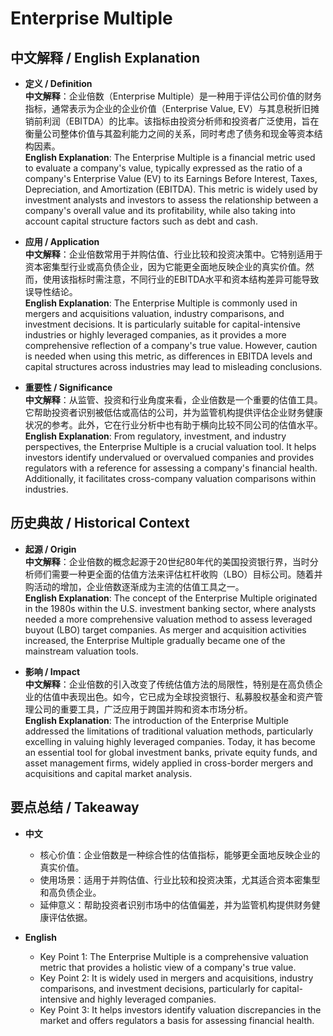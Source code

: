 # Enterprise Multiple

## 中文解释 / English Explanation

* **定义 / Definition**  
  **中文解释**：企业倍数（Enterprise Multiple）是一种用于评估公司价值的财务指标，通常表示为企业的企业价值（Enterprise Value, EV）与其息税折旧摊销前利润（EBITDA）的比率。该指标由投资分析师和投资者广泛使用，旨在衡量公司整体价值与其盈利能力之间的关系，同时考虑了债务和现金等资本结构因素。  
  **English Explanation**: The Enterprise Multiple is a financial metric used to evaluate a company's value, typically expressed as the ratio of a company's Enterprise Value (EV) to its Earnings Before Interest, Taxes, Depreciation, and Amortization (EBITDA). This metric is widely used by investment analysts and investors to assess the relationship between a company's overall value and its profitability, while also taking into account capital structure factors such as debt and cash.

* **应用 / Application**  
  **中文解释**：企业倍数常用于并购估值、行业比较和投资决策中。它特别适用于资本密集型行业或高负债企业，因为它能更全面地反映企业的真实价值。然而，使用该指标时需注意，不同行业的EBITDA水平和资本结构差异可能导致误导性结论。  
  **English Explanation**: The Enterprise Multiple is commonly used in mergers and acquisitions valuation, industry comparisons, and investment decisions. It is particularly suitable for capital-intensive industries or highly leveraged companies, as it provides a more comprehensive reflection of a company's true value. However, caution is needed when using this metric, as differences in EBITDA levels and capital structures across industries may lead to misleading conclusions.

* **重要性 / Significance**  
  **中文解释**：从监管、投资和行业角度来看，企业倍数是一个重要的估值工具。它帮助投资者识别被低估或高估的公司，并为监管机构提供评估企业财务健康状况的参考。此外，它在行业分析中也有助于横向比较不同公司的估值水平。  
  **English Explanation**: From regulatory, investment, and industry perspectives, the Enterprise Multiple is a crucial valuation tool. It helps investors identify undervalued or overvalued companies and provides regulators with a reference for assessing a company's financial health. Additionally, it facilitates cross-company valuation comparisons within industries.

## 历史典故 / Historical Context

* **起源 / Origin**  
  **中文解释**：企业倍数的概念起源于20世纪80年代的美国投资银行界，当时分析师们需要一种更全面的估值方法来评估杠杆收购（LBO）目标公司。随着并购活动的增加，企业倍数逐渐成为主流的估值工具之一。  
  **English Explanation**: The concept of the Enterprise Multiple originated in the 1980s within the U.S. investment banking sector, where analysts needed a more comprehensive valuation method to assess leveraged buyout (LBO) target companies. As merger and acquisition activities increased, the Enterprise Multiple gradually became one of the mainstream valuation tools.

* **影响 / Impact**  
  **中文解释**：企业倍数的引入改变了传统估值方法的局限性，特别是在高负债企业的估值中表现出色。如今，它已成为全球投资银行、私募股权基金和资产管理公司的重要工具，广泛应用于跨国并购和资本市场分析。  
  **English Explanation**: The introduction of the Enterprise Multiple addressed the limitations of traditional valuation methods, particularly excelling in valuing highly leveraged companies. Today, it has become an essential tool for global investment banks, private equity funds, and asset management firms, widely applied in cross-border mergers and acquisitions and capital market analysis.

## 要点总结 / Takeaway

* **中文**  
  - 核心价值：企业倍数是一种综合性的估值指标，能够更全面地反映企业的真实价值。  
  - 使用场景：适用于并购估值、行业比较和投资决策，尤其适合资本密集型和高负债企业。  
  - 延伸意义：帮助投资者识别市场中的估值偏差，并为监管机构提供财务健康评估依据。

* **English**  
  - Key Point 1: The Enterprise Multiple is a comprehensive valuation metric that provides a holistic view of a company's true value.  
  - Key Point 2: It is widely used in mergers and acquisitions, industry comparisons, and investment decisions, particularly for capital-intensive and highly leveraged companies.  
  - Key Point 3: It helps investors identify valuation discrepancies in the market and offers regulators a basis for assessing financial health.